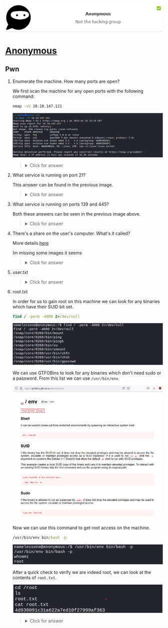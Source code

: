 <p align="center">
   <img src="https://github.com/Kevinovitz/TryHackMe_Writeups/blob/main/anonymous/anonymous_Cover.png" alt="Anonymous">
</p>

# [Anonymous](https://github.com/Kevinovitz/TryHackMe_Writeups/tree/main/anonymous)



## Pwn



1. Enumerate the machine.  How many ports are open?

   We first scan the machine for any open ports with the following command:
   
   ```cmd
   nmap -sV 10.10.147.121
   ```
   
   ![Nmap Scan](https://github.com/Kevinovitz/TryHackMe_Writeups/blob/main/anonymous/pwn_Nmap_Scan.png)

   ><details><summary>Click for answer</summary>4</details>

2. What service is running on port 21?

   This answer can be found in the previous image.

   ><details><summary>Click for answer</summary>ftp</details>

3. What service is running on ports 139 and 445?

   Both these answers can be seen in the previous image above.

   ><details><summary>Click for answer</summary>smb</details>

4. There's a share on the user's computer.  What's it called?

   More details [here](https://stawm.design.blog/2020/05/21/anonymous-thm-writeup/)
   
   Im missing some images it seems

   ><details><summary>Click for answer</summary>pics</details>

5. user.txt

   

   ><details><summary>Click for answer</summary>90d6f992585815ff991e68748c414740</details>

6. root.txt

   In order for us to gain root on this machine we can look for any binaries which have their SUID bit set. 
   
   ```cmd
   find / -perm -4000 2>/dev/null
   ```
   
   ![Shell SUID](https://github.com/Kevinovitz/TryHackMe_Writeups/blob/main/anonymous/pwn_Shel_SUID.png)
   
   We can use GTFOBins to look for any binaries which don't need sudo or a password. From this list we can use `/usr/bin/env`.
   
   ![GTFO](https://github.com/Kevinovitz/TryHackMe_Writeups/blob/main/anonymous/pwn_GTFO.png)
   
   Now we can use this command to get root access on the machine.
   
   ```cmd
   /usr/bin/env bin/bash -p
   ```
   
   ![Root](https://github.com/Kevinovitz/TryHackMe_Writeups/blob/main/anonymous/pwn_Root.png)
   
   After a quick check to verify we are indeed root, we can look at the contents of `root.txt`.
   
   ![Root Flag](https://github.com/Kevinovitz/TryHackMe_Writeups/blob/main/anonymous/pwn_Root_Flag.png)

   ><details><summary>Click for answer</summary>4d930091c31a622a7ed10f27999af363</details>

